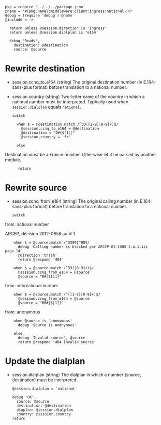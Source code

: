     pkg = require '../../../package.json'
    @name = "#{pkg.name}:middleware:client:ingress:national-FR"
    debug = (require 'debug') @name
    @include = ->

      return unless @session.direction is 'ingress'
      return unless @session.dialplan is 'e164'

      debug 'Ready',
        destination: @destination
        source: @source

Rewrite destination
===================

* session.ccnq_to_e164 (string) The original destination number (in E.164-sans-plus format) before translation to a national number.
* session.country (string) Two-letter name of the country in which a national number must be interpreted. Typically used when `session.dialplan` equals `national`.

      switch

        when $ = @destination.match /^33([1-9][0-9]+)$/
          @session.ccnq_to_e164 = @destination
          @destination = "0#{$[1]}"
          @session.country = 'fr'

        else

Destination _must_ be a France number.
Otherwise let it be parsed by another module.

          return

Rewrite source
==============

* session.ccnq_from_e164 (string) The original calling number (in E.164-sans-plus format) before translation to a national number.

      switch

from: national number

ARCEP, décision 2012-0856 au VI.1

        when $ = @source.match /^3389|^089/
          debug 'Calling number is blocked per ARCEP 05-1085 2.b.1.iii page 14'
          @direction 'trash'
          return @respond '484'

        when $ = @source.match /^33([0-9]+)$/
          @session.ccnq_from_e164 = @source
          @source = "0#{$[1]}"

from: international number

        when $ = @source.match /^([1-9][0-9]+)$/
          @session.ccnq_from_e164 = @source
          @source = "00#{$[1]}"

from: anonymous

        when @source is 'anonymous'
          debug 'Source is anonymous'

        else
          debug 'Invalid source', @source
          return @respond '484 Invalid source'

Update the dialplan
===================

* session.dialplan (string) The dialplan in which a number (source, destination) must be interpreted.

      @session.dialplan = 'national'

      debug 'OK',
        source: @source
        destination: @destination
        diaplan: @session.dialplan
        country: @session.country
      return
